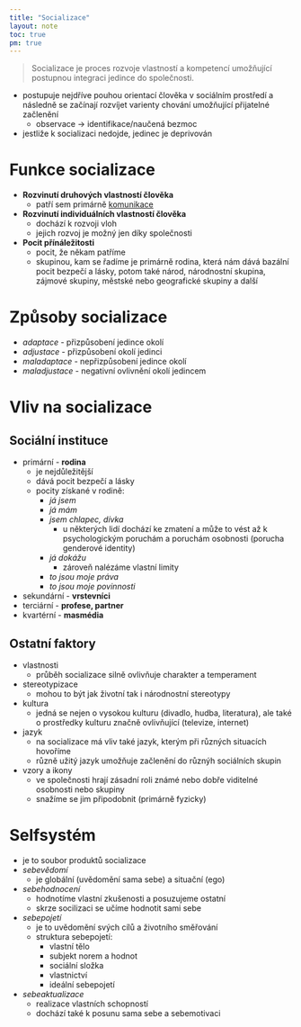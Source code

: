 ```yaml
---
title: "Socializace"
layout: note
toc: true
pm: true
---
```

> Socializace je proces rozvoje vlastností a kompetencí umožňující postupnou integraci jedince do společnosti.
- postupuje nejdříve pouhou orientací člověka v sociálním prostředí a následně se začínají rozvíjet varienty chování umožňující přijatelné začlenění
    - observace -> identifikace/naučená bezmoc
- jestliže k socializaci nedojde, jedinec je deprivován
# Funkce socializace
- **Rozvinutí druhových vlastností člověka**
    - patří sem primárně [komunikace](/notes/school/social-sciences/communication)
- **Rozvinutí individuálních vlastností člověka**
    - dochází k rozvoji vloh
    - jejich rozvoj je možný jen díky společnosti
- **Pocit přínáležitosti**
    - pocit, že někam patříme
    - skupinou, kam se řadíme je primárně rodina, která nám dává bazální pocit bezpečí a lásky, potom také národ, národnostní skupina, zájmové skupiny, městské nebo geografické skupiny a další
# Způsoby socializace
- _adaptace_ - přizpůsobení jedince okolí
- _adjustace_ - přizpůsobení okolí jedinci
- _maladaptace_ - nepřizpůsobení jedince okolí
- _maladjustace_ - negativní ovlivnění okolí jedincem
# Vliv na socializace
## Sociální instituce
- primární - **rodina**
    - je nejdůležitější
    - dává pocit bezpečí a lásky
    - pocity získané v rodině:
        - _já jsem_
        - _já mám_
        - _jsem chlapec, dívka_
            - u některých lidí dochází ke zmatení a může to vést až k psychologickým poruchám a poruchám osobnosti (porucha genderové identity)
        - _já dokážu_
            - zároveň nalézáme vlastní limity
        - _to jsou moje práva_
        - _to jsou moje povinnosti_
- sekundární - **vrstevníci**
- terciární - **profese, partner**
- kvartérní - **masmédia**
## Ostatní faktory
- vlastnosti
    - průběh socializace silně ovlivňuje charakter a temperament
- stereotypizace
    - mohou to být jak životní tak i národnostní stereotypy
- kultura
    - jedná se nejen o vysokou kulturu (divadlo, hudba, literatura), ale také o prostředky kulturu značně ovlivňující (televize, internet)
- jazyk
    - na socializace má vliv také jazyk, kterým při různých situacích hovoříme
    - různě užitý jazyk umožňuje začlenění do různýh sociálních skupin
- vzory a ikony
    - ve společnosti hrají zásadní roli známé nebo dobře viditelné osobnosti nebo skupiny
    - snažíme se jim připodobnit (primárně fyzicky)
# Selfsystém
- je to soubor produktů socializace
- _sebevědomí_
    - je globální (uvědomění sama sebe) a situační (ego)
- _sebehodnocení_
    - hodnotíme vlastní zkušenosti a posuzujeme ostatní
    - skrze socilizaci se učíme hodnotit sami sebe
- _sebepojetí_
    - je to uvědomění svých cílů a životního směřování
    - struktura sebepojetí:
        - vlastní tělo
        - subjekt norem a hodnot
        - sociální složka
        - vlastnictví
        - ideální sebepojetí
- _sebeaktualizace_
    - realizace vlastních schopností
    - dochází také k posunu sama sebe a sebemotivaci